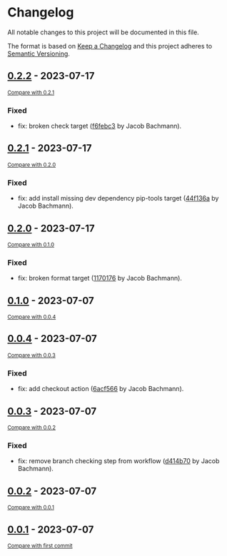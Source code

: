 # Changelog

All notable changes to this project will be documented in this file.

The format is based on [Keep a Changelog](http://keepachangelog.com/en/1.0.0/)
and this project adheres to [Semantic Versioning](http://semver.org/spec/v2.0.0.html).

<!-- insertion marker -->
## [0.2.2](https://github.com/bchmnn/poodle/releases/tag/0.2.2) - 2023-07-17

<small>[Compare with 0.2.1](https://github.com/bchmnn/poodle/compare/0.2.1...0.2.2)</small>

### Fixed

- fix: broken check target ([f6febc3](https://github.com/bchmnn/poodle/commit/f6febc3242e25aadbf36fa99c7824ada6c886a49) by Jacob Bachmann).

## [0.2.1](https://github.com/bchmnn/poodle/releases/tag/0.2.1) - 2023-07-17

<small>[Compare with 0.2.0](https://github.com/bchmnn/poodle/compare/0.2.0...0.2.1)</small>

### Fixed

- fix: add install missing dev dependency pip-tools target ([44f136a](https://github.com/bchmnn/poodle/commit/44f136aacf56493b5cb4457cdb6c6e43f61bbe94) by Jacob Bachmann).

## [0.2.0](https://github.com/bchmnn/poodle/releases/tag/0.2.0) - 2023-07-17

<small>[Compare with 0.1.0](https://github.com/bchmnn/poodle/compare/0.1.0...0.2.0)</small>

### Fixed

- fix: broken format target ([1170176](https://github.com/bchmnn/poodle/commit/11701761cc3919eca11276bacdd0b70027b3d060) by Jacob Bachmann).

## [0.1.0](https://github.com/bchmnn/poodle/releases/tag/0.1.0) - 2023-07-07

<small>[Compare with 0.0.4](https://github.com/bchmnn/poodle/compare/0.0.4...0.1.0)</small>

## [0.0.4](https://github.com/bchmnn/poodle/releases/tag/0.0.4) - 2023-07-07

<small>[Compare with 0.0.3](https://github.com/bchmnn/poodle/compare/0.0.3...0.0.4)</small>

### Fixed

- fix: add checkout action ([6acf566](https://github.com/bchmnn/poodle/commit/6acf566b22c155eb8fec17fd86dd967b1bb9e5fa) by Jacob Bachmann).

## [0.0.3](https://github.com/bchmnn/poodle/releases/tag/0.0.3) - 2023-07-07

<small>[Compare with 0.0.2](https://github.com/bchmnn/poodle/compare/0.0.2...0.0.3)</small>

### Fixed

- fix: remove branch checking step from workflow ([d414b70](https://github.com/bchmnn/poodle/commit/d414b70f616f5886f7d8fa62acb5fc5eace08773) by Jacob Bachmann).

## [0.0.2](https://github.com/bchmnn/poodle/releases/tag/0.0.2) - 2023-07-07

<small>[Compare with 0.0.1](https://github.com/bchmnn/poodle/compare/0.0.1...0.0.2)</small>

## [0.0.1](https://github.com/bchmnn/poodle/releases/tag/0.0.1) - 2023-07-07

<small>[Compare with first commit](https://github.com/bchmnn/poodle/compare/897d926dca84fc0b4ad5e0406353db2041035859...0.0.1)</small>


